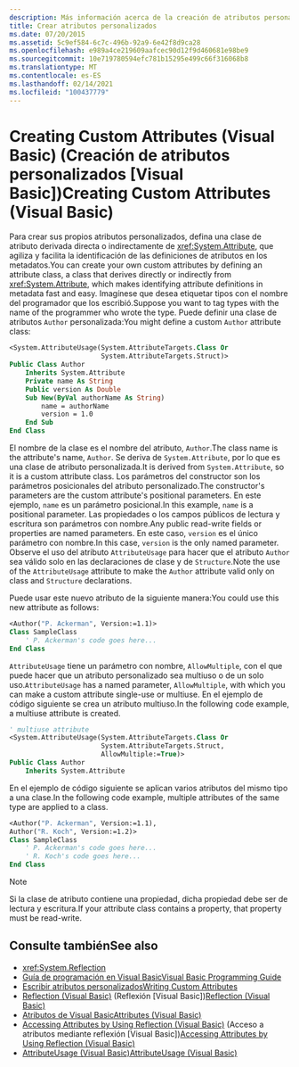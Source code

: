 ```yaml
---
description: Más información acerca de la creación de atributos personalizados (Visual Basic)
title: Crear atributos personalizados
ms.date: 07/20/2015
ms.assetid: 5c9ef584-6c7c-496b-92a9-6e42f8d9ca28
ms.openlocfilehash: e989a4ce219609aafcec90d12f9d460681e98be9
ms.sourcegitcommit: 10e719780594efc781b15295e499c66f316068b8
ms.translationtype: MT
ms.contentlocale: es-ES
ms.lasthandoff: 02/14/2021
ms.locfileid: "100437779"
---
```

# <a name="creating-custom-attributes-visual-basic"></a><span data-ttu-id="1f998-103">Creating Custom Attributes (Visual Basic) (Creación de atributos personalizados [Visual Basic])</span><span class="sxs-lookup"><span data-stu-id="1f998-103">Creating Custom Attributes (Visual Basic)</span></span>

<span data-ttu-id="1f998-104">Para crear sus propios atributos personalizados, defina una clase de atributo derivada directa o indirectamente de <xref:System.Attribute>, que agiliza y facilita la identificación de las definiciones de atributos en los metadatos.</span><span class="sxs-lookup"><span data-stu-id="1f998-104">You can create your own custom attributes by defining an attribute class, a class that derives directly or indirectly from <xref:System.Attribute>, which makes identifying attribute definitions in metadata fast and easy.</span></span> <span data-ttu-id="1f998-105">Imagínese que desea etiquetar tipos con el nombre del programador que los escribió.</span><span class="sxs-lookup"><span data-stu-id="1f998-105">Suppose you want to tag types with the name of the programmer who wrote the type.</span></span> <span data-ttu-id="1f998-106">Puede definir una clase de atributos `Author` personalizada:</span><span class="sxs-lookup"><span data-stu-id="1f998-106">You might define a custom `Author` attribute class:</span></span>

```vb
<System.AttributeUsage(System.AttributeTargets.Class Or
                       System.AttributeTargets.Struct)>
Public Class Author
    Inherits System.Attribute
    Private name As String
    Public version As Double
    Sub New(ByVal authorName As String)
        name = authorName
        version = 1.0
    End Sub
End Class
```

<span data-ttu-id="1f998-107">El nombre de la clase es el nombre del atributo, `Author`.</span><span class="sxs-lookup"><span data-stu-id="1f998-107">The class name is the attribute's name, `Author`.</span></span> <span data-ttu-id="1f998-108">Se deriva de `System.Attribute`, por lo que es una clase de atributo personalizada.</span><span class="sxs-lookup"><span data-stu-id="1f998-108">It is derived from `System.Attribute`, so it is a custom attribute class.</span></span> <span data-ttu-id="1f998-109">Los parámetros del constructor son los parámetros posicionales del atributo personalizado.</span><span class="sxs-lookup"><span data-stu-id="1f998-109">The constructor's parameters are the custom attribute's positional parameters.</span></span> <span data-ttu-id="1f998-110">En este ejemplo, `name` es un parámetro posicional.</span><span class="sxs-lookup"><span data-stu-id="1f998-110">In this example, `name` is a positional parameter.</span></span> <span data-ttu-id="1f998-111">Las propiedades o los campos públicos de lectura y escritura son parámetros con nombre.</span><span class="sxs-lookup"><span data-stu-id="1f998-111">Any public read-write fields or properties are named parameters.</span></span> <span data-ttu-id="1f998-112">En este caso, `version` es el único parámetro con nombre.</span><span class="sxs-lookup"><span data-stu-id="1f998-112">In this case, `version` is the only named parameter.</span></span> <span data-ttu-id="1f998-113">Observe el uso del atributo `AttributeUsage` para hacer que el atributo `Author` sea válido solo en las declaraciones de clase y de `Structure`.</span><span class="sxs-lookup"><span data-stu-id="1f998-113">Note the use of the `AttributeUsage` attribute to make the `Author` attribute valid only on class and `Structure` declarations.</span></span>

<span data-ttu-id="1f998-114">Puede usar este nuevo atributo de la siguiente manera:</span><span class="sxs-lookup"><span data-stu-id="1f998-114">You could use this new attribute as follows:</span></span>

```vb
<Author("P. Ackerman", Version:=1.1)>
Class SampleClass
    ' P. Ackerman's code goes here...
End Class
```

<span data-ttu-id="1f998-115">`AttributeUsage` tiene un parámetro con nombre, `AllowMultiple`, con el que puede hacer que un atributo personalizado sea multiuso o de un solo uso.</span><span class="sxs-lookup"><span data-stu-id="1f998-115">`AttributeUsage` has a named parameter, `AllowMultiple`, with which you can make a custom attribute single-use or multiuse.</span></span> <span data-ttu-id="1f998-116">En el ejemplo de código siguiente se crea un atributo multiuso.</span><span class="sxs-lookup"><span data-stu-id="1f998-116">In the following code example, a multiuse attribute is created.</span></span>

```vb
' multiuse attribute
<System.AttributeUsage(System.AttributeTargets.Class Or
                       System.AttributeTargets.Struct,
                       AllowMultiple:=True)>
Public Class Author
    Inherits System.Attribute
```

<span data-ttu-id="1f998-117">En el ejemplo de código siguiente se aplican varios atributos del mismo tipo a una clase.</span><span class="sxs-lookup"><span data-stu-id="1f998-117">In the following code example, multiple attributes of the same type are applied to a class.</span></span>

```vb
<Author("P. Ackerman", Version:=1.1),
Author("R. Koch", Version:=1.2)>
Class SampleClass
    ' P. Ackerman's code goes here...
    ' R. Koch's code goes here...
End Class
```

> [!NOTE]
> <span data-ttu-id="1f998-118">Si la clase de atributo contiene una propiedad, dicha propiedad debe ser de lectura y escritura.</span><span class="sxs-lookup"><span data-stu-id="1f998-118">If your attribute class contains a property, that property must be read-write.</span></span>

## <a name="see-also"></a><span data-ttu-id="1f998-119">Consulte también</span><span class="sxs-lookup"><span data-stu-id="1f998-119">See also</span></span>

- <xref:System.Reflection>
- [<span data-ttu-id="1f998-120">Guía de programación en Visual Basic</span><span class="sxs-lookup"><span data-stu-id="1f998-120">Visual Basic Programming Guide</span></span>](../../index.md)
- [<span data-ttu-id="1f998-121">Escribir atributos personalizados</span><span class="sxs-lookup"><span data-stu-id="1f998-121">Writing Custom Attributes</span></span>](../../../../standard/attributes/writing-custom-attributes.md)
- <span data-ttu-id="1f998-122">[Reflection (Visual Basic)](../reflection.md) (Reflexión [Visual Basic])</span><span class="sxs-lookup"><span data-stu-id="1f998-122">[Reflection (Visual Basic)](../reflection.md)</span></span>
- [<span data-ttu-id="1f998-123">Atributos de Visual Basic</span><span class="sxs-lookup"><span data-stu-id="1f998-123">Attributes (Visual Basic)</span></span>](../../../language-reference/attributes.md)
- <span data-ttu-id="1f998-124">[Accessing Attributes by Using Reflection (Visual Basic)](accessing-attributes-by-using-reflection.md) (Acceso a atributos mediante reflexión [Visual Basic])</span><span class="sxs-lookup"><span data-stu-id="1f998-124">[Accessing Attributes by Using Reflection (Visual Basic)](accessing-attributes-by-using-reflection.md)</span></span>
- [<span data-ttu-id="1f998-125">AttributeUsage (Visual Basic)</span><span class="sxs-lookup"><span data-stu-id="1f998-125">AttributeUsage (Visual Basic)</span></span>](attributeusage.md)
